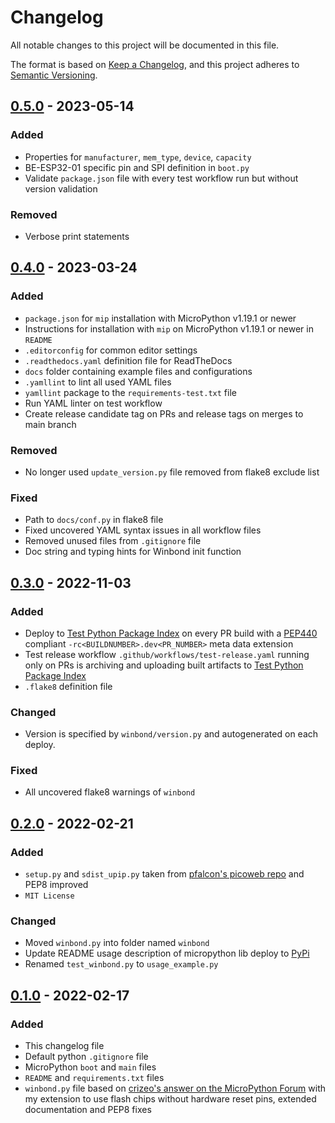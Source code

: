 # Changelog

All notable changes to this project will be documented in this file.

The format is based on [Keep a Changelog](https://keepachangelog.com/en/1.0.0/),
and this project adheres to [Semantic Versioning](https://semver.org/spec/v2.0.0.html).

<!--
## [x.y.z] - yyyy-mm-dd
### Added
### Changed
### Removed
### Fixed
-->
## [0.5.0] - 2023-05-14
### Added
- Properties for `manufacturer`, `mem_type`, `device`, `capacity`
- BE-ESP32-01 specific pin and SPI definition in `boot.py`
- Validate `package.json` file with every test workflow run but without version validation

### Removed
- Verbose print statements

## [0.4.0] - 2023-03-24
### Added
- `package.json` for `mip` installation with MicroPython v1.19.1 or newer
- Instructions for installation with `mip` on  MicroPython v1.19.1 or newer in `README`
- `.editorconfig` for common editor settings
- `.readthedocs.yaml` definition file for ReadTheDocs
- `docs` folder containing example files and configurations
- `.yamllint` to lint all used YAML files
- `yamllint` package to the `requirements-test.txt` file
- Run YAML linter on test workflow
- Create release candidate tag on PRs and release tags on merges to main branch

### Removed
- No longer used `update_version.py` file removed from flake8 exclude list

### Fixed
- Path to `docs/conf.py` in flake8 file
- Fixed uncovered YAML syntax issues in all workflow files
- Removed unused files from `.gitignore` file
- Doc string and typing hints for Winbond init function

## [0.3.0] - 2022-11-03
### Added
- Deploy to [Test Python Package Index](https://test.pypi.org/) on every PR
  build with a [PEP440][ref-pep440] compliant `-rc<BUILDNUMBER>.dev<PR_NUMBER>`
  meta data extension
- Test release workflow `.github/workflows/test-release.yaml` running only on
  PRs is archiving and uploading built artifacts to
  [Test Python Package Index](https://test.pypi.org/)
- `.flake8` definition file

### Changed
- Version is specified by `winbond/version.py` and autogenerated
  on each deploy.

### Fixed
- All uncovered flake8 warnings of `winbond`

## [0.2.0] - 2022-02-21
### Added
- `setup.py` and `sdist_upip.py` taken from
  [pfalcon's picoweb repo][ref-pfalcon-picoweb-sdist-upip] and PEP8 improved
- `MIT License`

### Changed
- Moved `winbond.py` into folder named `winbond`
- Update README usage description of micropython lib deploy to [PyPi][ref-pypi]
- Renamed `test_winbond.py` to `usage_example.py`

## [0.1.0] - 2022-02-17
### Added
- This changelog file
- Default python `.gitignore` file
- MicroPython `boot` and `main` files
- `README` and `requirements.txt` files
- `winbond.py` file based on [crizeo's answer on the MicroPython
  Forum][ref-upy-forum-winbond-driver] with my extension to use flash chips
  without hardware reset pins, extended documentation and PEP8 fixes

<!-- Links -->
[Unreleased]: https://github.com/brainelectronics/micropython-winbond/compare/0.5.0...main

[0.5.0]: https://github.com/brainelectronics/micropython-winbond/tree/0.5.0
[0.4.0]: https://github.com/brainelectronics/micropython-winbond/tree/0.4.0
[0.3.0]: https://github.com/brainelectronics/micropython-winbond/tree/0.3.0
[0.2.0]: https://github.com/brainelectronics/micropython-winbond/tree/0.2.0
[0.1.0]: https://github.com/brainelectronics/micropython-winbond/tree/0.1.0

[ref-pep440]: https://peps.python.org/pep-0440/
[ref-upy-forum-winbond-driver]: https://forum.micropython.org/viewtopic.php?f=16&t=3899&start=10
[ref-pypi]: https://pypi.org/
[ref-pfalcon-picoweb-sdist-upip]: https://github.com/pfalcon/picoweb/blob/b74428ebdde97ed1795338c13a3bdf05d71366a0/sdist_upip.py

